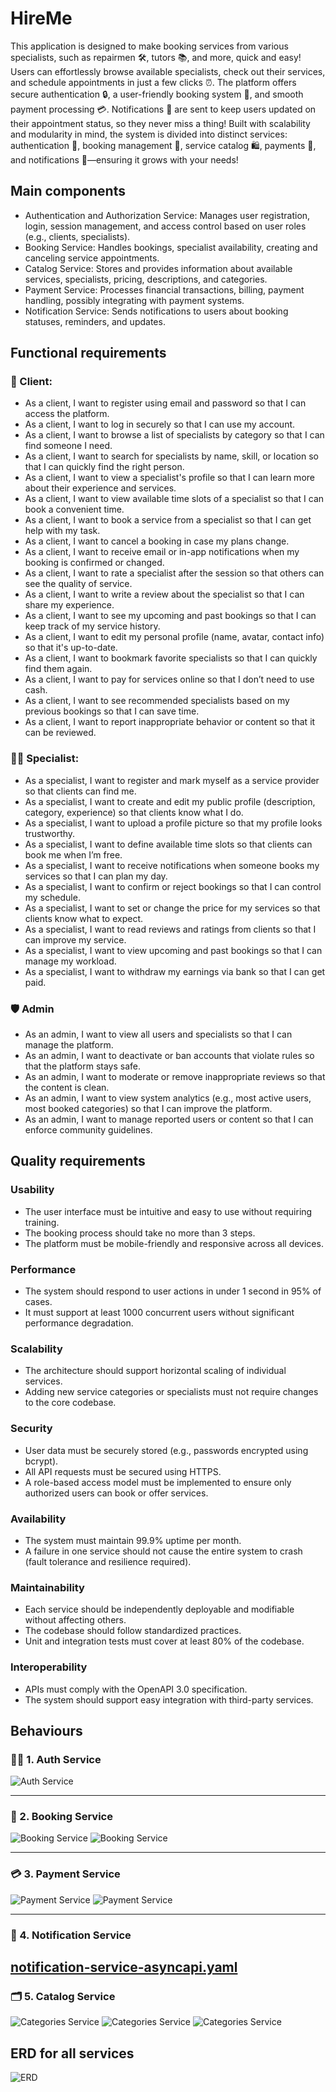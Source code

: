 # HireMe
This application is designed to make booking services from various specialists, such as repairmen 🛠️, tutors 📚, and more, quick and easy! Users can effortlessly browse available specialists, check out their services, and schedule appointments in just a few clicks ⏰.
The platform offers secure authentication 🔒, a user-friendly booking system 📅, and smooth payment processing 💳. Notifications 🔔 are sent to keep users updated on their appointment status, so they never miss a thing! Built with scalability and modularity in mind, the system is divided into distinct services: authentication 🔑, booking management 📑, service catalog 🛍️, payments 💸, and notifications 📣—ensuring it grows with your needs!

## Main components
  - Authentication and Authorization Service: Manages user registration, login, session management, and access control based on user roles (e.g., clients, specialists).
  - Booking Service: Handles bookings, specialist availability, creating and canceling service appointments.
  - Catalog Service: Stores and provides information about available services, specialists, pricing, descriptions, and categories.
  - Payment Service: Processes financial transactions, billing, payment handling, possibly integrating with payment systems.
  - Notification Service: Sends notifications to users about booking statuses, reminders, and updates.
## Functional requirements
### 👤 Client:
  - As a client, I want to register using email and password so that I can access the platform.
  - As a client, I want to log in securely so that I can use my account.
  - As a client, I want to browse a list of specialists by category so that I can find someone I need.
  - As a client, I want to search for specialists by name, skill, or location so that I can quickly find the right person.
  - As a client, I want to view a specialist's profile so that I can learn more about their experience and services.
  - As a client, I want to view available time slots of a specialist so that I can book a convenient time.
  - As a client, I want to book a service from a specialist so that I can get help with my task.
  - As a client, I want to cancel a booking in case my plans change.
  - As a client, I want to receive email or in-app notifications when my booking is confirmed or changed.
  - As a client, I want to rate a specialist after the session so that others can see the quality of service.
  - As a client, I want to write a review about the specialist so that I can share my experience.
  - As a client, I want to see my upcoming and past bookings so that I can keep track of my service history.
  - As a client, I want to edit my personal profile (name, avatar, contact info) so that it's up-to-date.
  - As a client, I want to bookmark favorite specialists so that I can quickly find them again.
  - As a client, I want to pay for services online so that I don’t need to use cash.
  - As a client, I want to see recommended specialists based on my previous bookings so that I can save time.
  - As a client, I want to report inappropriate behavior or content so that it can be reviewed.

### 👨‍🔧 Specialist:
  - As a specialist, I want to register and mark myself as a service provider so that clients can find me.
  - As a specialist, I want to create and edit my public profile (description, category, experience) so that clients know what I do.
  - As a specialist, I want to upload a profile picture so that my profile looks trustworthy.
  - As a specialist, I want to define available time slots so that clients can book me when I’m free.
  - As a specialist, I want to receive notifications when someone books my services so that I can plan my day.
  - As a specialist, I want to confirm or reject bookings so that I can control my schedule.
  - As a specialist, I want to set or change the price for my services so that clients know what to expect.
  - As a specialist, I want to read reviews and ratings from clients so that I can improve my service.
  - As a specialist, I want to view upcoming and past bookings so that I can manage my workload.
  - As a specialist, I want to withdraw my earnings via bank so that I can get paid.

### 🛡️ Admin
  - As an admin, I want to view all users and specialists so that I can manage the platform.
  - As an admin, I want to deactivate or ban accounts that violate rules so that the platform stays safe.
  - As an admin, I want to moderate or remove inappropriate reviews so that the content is clean.
  - As an admin, I want to view system analytics (e.g., most active users, most booked categories) so that I can improve the platform.
  - As an admin, I want to manage reported users or content so that I can enforce community guidelines.
  
## Quality requirements
### Usability
  - The user interface must be intuitive and easy to use without requiring training.
  - The booking process should take no more than 3 steps.
  - The platform must be mobile-friendly and responsive across all devices.

### Performance
  - The system should respond to user actions in under 1 second in 95% of cases.
  - It must support at least 1000 concurrent users without significant performance degradation.
  
### Scalability
  - The architecture should support horizontal scaling of individual services.
  - Adding new service categories or specialists must not require changes to the core codebase.
  
### Security
  - User data must be securely stored (e.g., passwords encrypted using bcrypt).
  - All API requests must be secured using HTTPS.
  - A role-based access model must be implemented to ensure only authorized users can book or offer services.

### Availability
  - The system must maintain 99.9% uptime per month.
  - A failure in one service should not cause the entire system to crash (fault tolerance and resilience required).

### Maintainability
  - Each service should be independently deployable and modifiable without affecting others.
  - The codebase should follow standardized practices.
  - Unit and integration tests must cover at least 80% of the codebase.

### Interoperability
  - APIs must comply with the OpenAPI 3.0 specification.
  - The system should support easy integration with third-party services.

## Behaviours

### 🧑‍💼 1. Auth Service
![Auth Service](./AuthService.png)

---

### 📅 2. Booking Service
![Booking Service](./BookingService1.png)
![Booking Service](./BookingService2.png)

---

### 💳 3. Payment Service

![Payment Service](./Payment1Service.png)
![Payment Service](./Payment2Service.png)

---

### 📢 4. Notification Service

[notification-service-asyncapi.yaml](./notification-service.asyncapi.yaml)
---

### 🗂️ 5. Catalog Service

![Categories Service](./Categories1Service.png)
![Categories Service](./Categories2Service.png)
![Categories Service](./Categories3Service.png)

## ERD for all services
![ERD](./ERD.png)


